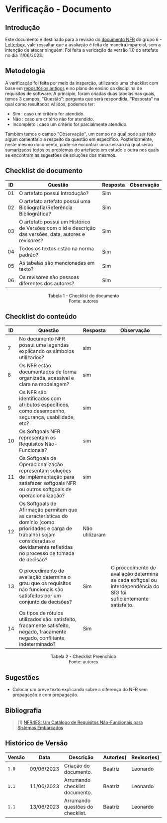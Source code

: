 # Verificação - Documento

## Introdução
Este documento é destinado para a revisão do [documento NFR](https://requisitos-de-software.github.io/2023.1-Letterboxd/Modelagem/NFRFramework/) do grupo 6 - [Letterbox](https://github.com/Requisitos-de-Software/2023.1-Letterboxd), vale ressaltar que a avaliação é feita de maneira imparcial, sem a intenção de atacar ninguém. Foi feita a vericação da versão 1.0 do artefato no dia 11/06/2023.

## Metodologia

A verificação foi feita por meio da insperção, utilizando uma checklist com base em [repositórios antigos](https://github.com/Requisitos-de-Software) e no plano de ensino da disciplina de requisitos de software. A principio, foram criadas duas tabelas nas quais, temos 3 campos, "Questão": pergunta que será respondida, "Resposta" na qual como resultados válidos, podemos ter: 

- Sim : caso um critério for atendido.
- Não : caso um critério não for atendido.
- Incompleto : caso um critério for parcialmente atendido.

Também temos o campo "Observação", um campo no qual pode ser feito algum comentário a respeito da questão em específico. Posteriormente, neste mesmo documento, pode-se encontrar uma sessão na qual serão sumarizados todos os problemas do artefacto em estudo e outra nos quais se encontram as sugestões de soluções dos mesmos.

## Checklist de documento
|ID|Questão|Resposta|Observação|
|-|-------|--------|----------|
|01|O artefato possui Introdução?                                                                                |    Sim    |          |
|02|O artefato artefato possui uma Bibliografia/Referência Bibliográfica?                                        |    Sim    |          |
|03|O artefato possui um Histórico de Versões com o id e descrição das versões, data, autores e revisores?       |    Sim    |          |
|04|Todos os textos estão na norma padrão?                                                                       |    Sim    |          |
|05|As tabelas são mencionadas em texto?                                                                         |    Sim    |          |
|06|Os revisores são pessoas diferentes dos autores?                                                             |    Sim    |          |
<p align="center"> Tabela 1 - Checklist do documento <br> Fonte: autores </p>

## Checklist do conteúdo
|ID|Questão|Resposta|Observação|
|-|-------|--------|----------|
| 7 |No documento NFR possui uma legendas explicando os símbolos utilizados?                                        |   sim     |          |
| 8 |Os NFR estão documentados de forma organizada, acessível e clara na modelagem?                                 |   sim     |          |
| 9 |Os NFR são identificados com atributos específicos, como desempenho, segurança, usabilidade, etc?              |   sim     |          |
|10 |Os Softgoals NFR representam os Requisitos Não-Funcionais?                                                     |   sim     |          |
|11 |Os Softgoals de Operacionalização representam soluções de implementação para satisfazer softgoals NFR ou outros softgoals de operacionalização? |   sim     |  |
|12 |Os Softgoals de Afirmação permitem que as características do domínio (como prioridades e carga de trabalho) sejam consideradas e devidamente refletidas no processo de tomada de decisão?  |   Não utilizaram     |          |
|13 |O procedimento de avaliação determina o grau que os requisitos não funcionais são satisfeitos por um conjunto de decisões? | Sim | O procedimento de avaliação determina se cada softgoal ou interdependência do SIG foi suficientemente satisfeito. |  
|14| Os tipos de rótulos utilizados são: satisfeito, fracamente satisfeito, negado, fracamente negado, conflitante, indeterminado? |Sim| |

<p align="center"> Tabela 2 - Checklist Preenchido <br> Fonte: autores </p>

## Sugestões

- Colocar um breve texto explicando sobre a diferença do NFR sem propagação e com propagação.

## Bibliografia
> [1] [NFR4ES: Um Catálogo de Requisitos Não-Funcionais para Sistemas Embarcados](https://aprender3.unb.br/pluginfile.php/2523130/mod_resource/content/2/DISSERTA%C3%87%C3%83O%20Reinaldo%20Ant%C3%B4nio%20da%20Silva.pdf)

## Histórico de Versão

| Versão | Data          | Descrição                          | Autor(es)     |  Revisor(es)       |
| ------ | ------------- | ---------------------------------- | ------------- | ------------------ |
| `1.0`  | 09/06/2023    | Criação do documento.              |  Beatriz      | Leonardo |
| `1.1`  | 11/06/2023    | Arrumando checklist documento.     |  Beatriz      | Leonardo |
| `1.1`  | 13/06/2023    | Arrumando questões do checklist.   |  Beatriz      | Leonardo |
